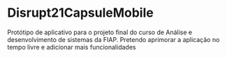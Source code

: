 # Disrupt21CapsuleMobile
Protótipo de aplicativo para o projeto final do curso de Análise e desenvolvimento de sistemas da FIAP. Pretendo aprimorar a aplicação no tempo livre e adicionar mais funcionalidades
